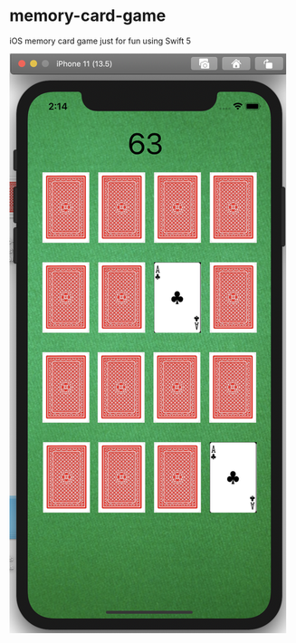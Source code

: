 # memory-card-game
iOS memory card game just for fun using Swift 5

<img src="/screenshot.png" weight="200px">
